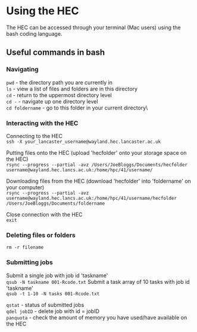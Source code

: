# Using the HEC
The HEC can be accessed through your terminal (Mac users) using the bash coding language.

## Useful commands in bash
### Navigating
```pwd``` - the directory path you are currently in \
```ls``` - view a list of files and folders are in this directory\
```cd``` - return to the uppermost directory level\
```cd -``` - navigate up one directory level\
```cd foldername``` - go to this folder in your current directory\

### Interacting with the HEC
Connecting to the HEC\
```ssh -X your_lancaster_username@wayland.hec.lancaster.ac.uk```

Putting files onto the HEC (upload 'hecfolder' onto your storage space on the HEC)\
```rsync --progress --partial -avz /Users/JoeBloggs/Documents/hecfolder username@wayland.hec.lancs.ac.uk:/home/hpc/41/username/```

Downloading files from the HEC (download 'hecfolder' into 'foldername' on your computer)\
```rsync --progress --partial -avz username@wayland.hec.lancs.ac.uk:/home/hpc/41/username/hecfolder /Users/JoeBloggs/Documents/foldername```

Close connection with the HEC\
```exit``` 

### Deleting files or folders
```rm -r filename``` 

### Submitting jobs
Submit a single job with job id 'taskname'\
```qsub -N taskname 001-Rcode.txt```
Submit a task array of 10 tasks with job id 'taskname'\
```qsub -t 1-10 -N tasks 001-Rcode.txt```

```qstat``` - status of submitted jobs\
```qdel jobID``` - delete job with id = jobID\
```panquota``` - check the amount of memory you have used/have available on the HEC
